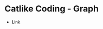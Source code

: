 # Catlike Coding - Graph

- [Link](https://catlikecoding.com/unity/tutorials/basics/building-a-graph)
